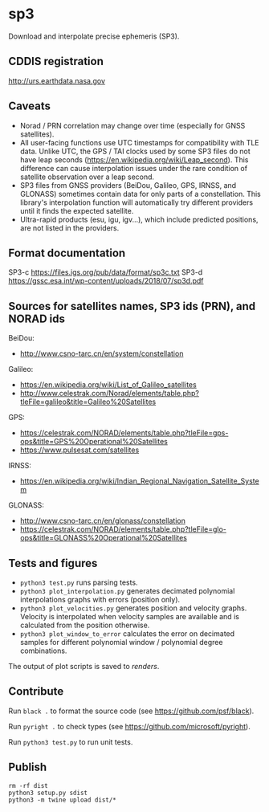 # sp3

Download and interpolate precise ephemeris (SP3).

## CDDIS registration

http://urs.earthdata.nasa.gov

## Caveats

-   Norad / PRN correlation may change over time (especially for GNSS satellites).
-   All user-facing functions use UTC timestamps for compatibility with TLE data. Unlike UTC, the GPS / TAI clocks used by some SP3 files do not have leap seconds (https://en.wikipedia.org/wiki/Leap_second). This difference can cause interpolation issues under the rare condition of satellite observation over a leap second.
-   SP3 files from GNSS providers (BeiDou, Galileo, GPS, IRNSS, and GLONASS) sometimes contain data for only parts of a constellation. This library's interpolation function will automatically try different providers until it finds the expected satellite.
-   Ultra-rapid products (esu, igu, igv...), which include predicted positions, are not listed in the providers.

## Format documentation

SP3-c https://files.igs.org/pub/data/format/sp3c.txt
SP3-d https://gssc.esa.int/wp-content/uploads/2018/07/sp3d.pdf

## Sources for satellites names, SP3 ids (PRN), and NORAD ids

BeiDou:

-   http://www.csno-tarc.cn/en/system/constellation

Galileo:

-   https://en.wikipedia.org/wiki/List_of_Galileo_satellites
-   http://www.celestrak.com/Norad/elements/table.php?tleFile=galileo&title=Galileo%20Satellites

GPS:

-   https://celestrak.com/NORAD/elements/table.php?tleFile=gps-ops&title=GPS%20Operational%20Satellites
-   https://www.pulsesat.com/satellites

IRNSS:

-   https://en.wikipedia.org/wiki/Indian_Regional_Navigation_Satellite_System

GLONASS:

-   http://www.csno-tarc.cn/en/glonass/constellation
-   https://celestrak.com/NORAD/elements/table.php?tleFile=glo-ops&title=GLONASS%20Operational%20Satellites

## Tests and figures

-   `python3 test.py` runs parsing tests.
-   `python3 plot_interpolation.py` generates decimated polynomial interpolations graphs with errors (position only).
-   `python3 plot_velocities.py` generates position and velocity graphs. Velocity is interpolated when velocity samples are available and is calculated from the position otherwise.
-   `python3 plot_window_to_error` calculates the error on decimated samples for different polynomial window / polynomial degree combinations.

The output of plot scripts is saved to _renders_.

## Contribute

Run `black .` to format the source code (see https://github.com/psf/black).

Run `pyright .` to check types (see https://github.com/microsoft/pyright).

Run `python3 test.py` to run unit tests.

## Publish

```
rm -rf dist
python3 setup.py sdist
python3 -m twine upload dist/*
```
